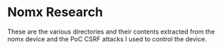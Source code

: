 # Nomx Research
These are the various directories and their contents extracted from the nomx device and the PoC CSRF attacks I used to control the device.
